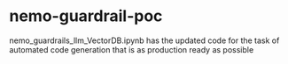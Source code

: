 # nemo-guardrail-poc

nemo_guardrails_llm_VectorDB.ipynb has the updated code for the task of automated code generation that is as production ready as possible
